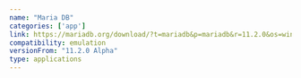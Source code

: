 ```yaml
---
name: "Maria DB"
categories: ['app']
link: https://mariadb.org/download/?t=mariadb&p=mariadb&r=11.2.0&os=windows&cpu=x86_64&pkg=msi&m=aliyun
compatibility: emulation
versionFrom: "11.2.0 Alpha"
type: applications
---
```


